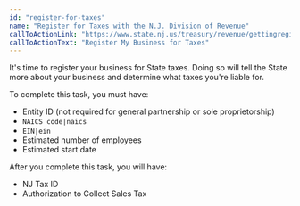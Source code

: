 ```yaml
---
id: "register-for-taxes"
name: "Register for Taxes with the N.J. Division of Revenue"
callToActionLink: "https://www.state.nj.us/treasury/revenue/gettingregistered.shtml"
callToActionText: "Register My Business for Taxes"
---
```


It's time to register your business for State taxes. Doing so will tell the State more about your business and determine what taxes you're liable for.

To complete this task, you must have:
- Entity ID (not required for general partnership or sole proprietorship)
- `NAICS code|naics`
- `EIN|ein`
- Estimated number of employees
- Estimated start date

After you complete this task, you will have:
- NJ Tax ID
- Authorization to Collect Sales Tax
